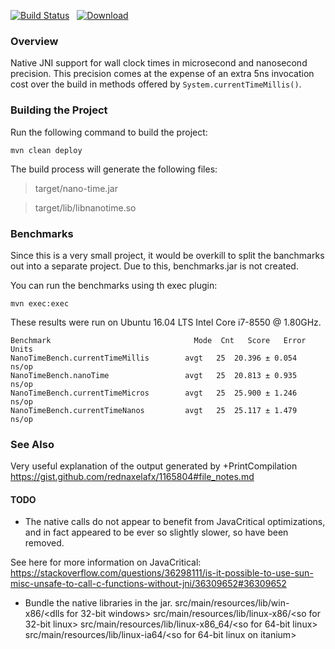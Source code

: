 [![Build Status](https://travis-ci.org/nano-io/nano-time.svg?branch=master)](https://travis-ci.org/nano-io/nano-time) &nbsp;   [![Download](https://api.bintray.com/packages/nano-io/release/nano-time/images/download.svg?version=1.0.1) ](https://bintray.com/nano-io/release/nano-time/1.0.1/link)

### Overview
Native JNI support for wall clock times in microsecond and nanosecond precision.
This precision comes at the expense of an extra 5ns invocation cost over the build in methods offered by `System.currentTimeMillis()`.

### Building the Project
Run the following command to build the project:

```
mvn clean deploy
```

The build process will generate the following files:

> target/nano-time.jar

> target/lib/libnanotime.so

### Benchmarks

Since this is a very small project, it would be overkill to split the banchmarks out into a separate project.
Due to this, benchmarks.jar is not created.

You can run the benchmarks using th exec plugin:

```
mvn exec:exec
```


These results were run on Ubuntu 16.04 LTS Intel Core i7-8550 @ 1.80GHz.


```
Benchmark                                Mode  Cnt   Score   Error  Units
NanoTimeBench.currentTimeMillis        avgt   25  20.396 ± 0.054  ns/op
NanoTimeBench.nanoTime                 avgt   25  20.813 ± 0.935  ns/op
NanoTimeBench.currentTimeMicros        avgt   25  25.900 ± 1.246  ns/op
NanoTimeBench.currentTimeNanos         avgt   25  25.117 ± 1.479  ns/op
```

### See Also

Very useful explanation of the output generated by +PrintCompilation
https://gist.github.com/rednaxelafx/1165804#file_notes.md

#### TODO
 - The native calls do not appear to benefit from JavaCritical optimizations, and in fact appeared to be ever so slightly slower, so have been removed.

See here for more information on JavaCritical:
https://stackoverflow.com/questions/36298111/is-it-possible-to-use-sun-misc-unsafe-to-call-c-functions-without-jni/36309652#36309652

- Bundle the native libraries in the jar.
    src/main/resources/lib/win-x86/<dlls for 32-bit windows>
    src/main/resources/lib/linux-x86/<so for 32-bit linux>
    src/main/resources/lib/linux-x86_64/<so for 64-bit linux>
    src/main/resources/lib/linux-ia64/<so for 64-bit linux on itanium>

